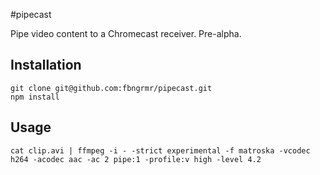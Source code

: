 #pipecast

Pipe video content to a Chromecast receiver. Pre-alpha.

## Installation
```
git clone git@github.com:fbngrmr/pipecast.git
npm install
```

## Usage
```
cat clip.avi | ffmpeg -i - -strict experimental -f matroska -vcodec h264 -acodec aac -ac 2 pipe:1 -profile:v high -level 4.2
```
